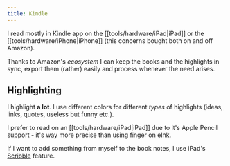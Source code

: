 ```yaml
---
title: Kindle
---
```


I read mostly in Kindle app on the [[tools/hardware/iPad|iPad]] or the [[tools/hardware/iPhone|iPhone]] (this concerns bought both on and off Amazon).

Thanks to Amazon's _ecosystem_ I can keep the books and the highlights in sync, export them (rather) easily and process whenever the need arises.

## Highlighting

I highlight **a lot**. I use different colors for different _types_ of highlights (ideas, links, quotes, useless but funny etc.).

I prefer to read on an [[tools/hardware/iPad|iPad]] due to it's Apple Pencil support - it's way more precise than using finger on eInk.

If I want to add something from myself to the book notes, I use iPad's [Scribble](https://support.apple.com/guide/ipad/ipad355ab2a7/ipados) feature.
